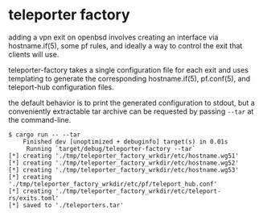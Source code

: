 # teleporter factory

adding a vpn exit on openbsd involves creating an interface via hostname.if(5), some pf rules, and ideally a way to control the exit that clients will use.

teleporter-factory takes a single configuration file for each exit and uses templating to generate the corresponding hostname.if(5), pf.conf(5), and teleport-hub configuration files.

the default behavior is to print the generated configuration to stdout, but a conveniently extractable tar archive can be requested by passing `--tar` at the command-line.

```
$ cargo run -- --tar
    Finished dev [unoptimized + debuginfo] target(s) in 0.01s
     Running `target/debug/teleporter-factory --tar`
[*] creating './tmp/teleporter_factory_wrkdir/etc/hostname.wg51'
[*] creating './tmp/teleporter_factory_wrkdir/etc/hostname.wg52'
[*] creating './tmp/teleporter_factory_wrkdir/etc/hostname.wg53'
[*] creating './tmp/teleporter_factory_wrkdir/etc/pf/teleport_hub.conf'
[*] creating './tmp/teleporter_factory_wrkdir/etc/teleport-rs/exits.toml'
[*] saved to './teleporters.tar'
```

